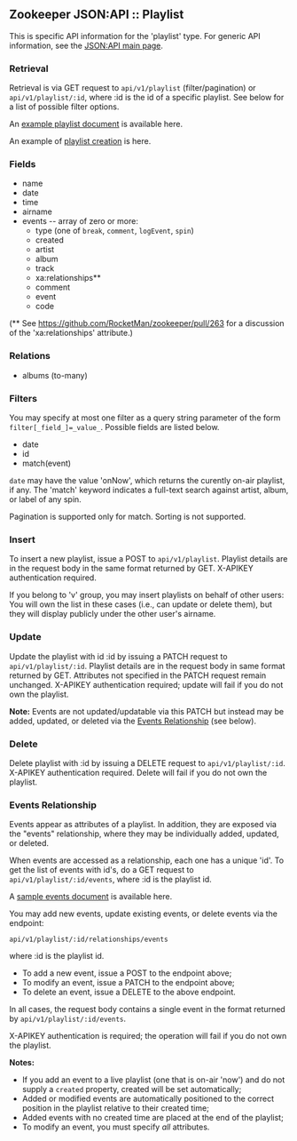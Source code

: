 ## Zookeeper JSON:API :: Playlist

This is specific API information for the 'playlist' type.  For generic API
information, see the [JSON:API main page](./API.md).

### Retrieval

Retrieval is via GET request to `api/v1/playlist` (filter/pagination) or
`api/v1/playlist/:id`, where :id is the id of a specific playlist.  See
below for a list of possible filter options.

An [example playlist document](Samples.md#playlist) is available here.

An example of [playlist creation](PlaylistCreation.md) is here.

### Fields

* name
* date
* time
* airname
* events -- array of zero or more:
  * type (one of `break`, `comment`, `logEvent`, `spin`)
  * created
  * artist
  * album
  * track
  * xa:relationships**
  * comment
  * event
  * code

(** See https://github.com/RocketMan/zookeeper/pull/263 for a discussion
of the 'xa:relationships' attribute.)

### Relations

* albums (to-many)

### Filters

You may specify at most one filter as a query string parameter of the
form `filter[_field_]=_value_`.  Possible fields are listed below.

  * date
  * id
  * match(event)

`date` may have the value 'onNow', which returns the curently on-air
playlist, if any.  The 'match' keyword indicates a full-text search
against artist, album, or label of any spin.

Pagination is supported only for match.  Sorting is not supported.

### <a name="insert"></a>Insert

To insert a new playlist, issue a POST to `api/v1/playlist`.  Playlist
details are in the request body in the same format returned by GET.
X-APIKEY authentication required.

If you belong to 'v' group, you may insert playlists on behalf of
other users: You will own the list in these cases (i.e., can update or
delete them), but they will display publicly under the other user's
airname.

### Update

Update the playlist with id :id by issuing a PATCH request to
`api/v1/playlist/:id`.  Playlist details are in the request body in same
format returned by GET.  Attributes not specified in the PATCH request
remain unchanged.  X-APIKEY authentication required; update will fail
if you do not own the playlist.

**Note:** Events are not updated/updatable via this PATCH but instead
may be added, updated, or deleted via the [Events Relationship](#events) (see below).

### Delete

Delete playlist with :id by issuing a DELETE request to
`api/v1/playlist/:id`.  X-APIKEY authentication required.
Delete will fail if you do not own the playlist.

<a name="events"></a>
### Events Relationship

Events appear as attributes of a playlist.  In addition, they are
exposed via the "events" relationship, where they may be individually
added, updated, or deleted.

When events are accessed as a relationship, each one has a unique 'id'.
To get the list of events with id's, do a GET request to
`api/v1/playlist/:id/events`, where :id is the playlist id.

A [sample events document](Samples.md#events) is available here.

You may add new events, update existing events, or delete events via
the endpoint:

`api/v1/playlist/:id/relationships/events`

where :id is the playlist id.

* To add a new event, issue a POST to the endpoint above;
* To modify an event, issue a PATCH to the endpoint above;
* To delete an event, issue a DELETE to the above endpoint.

In all cases, the request body contains a single event in the format
returned by `api/v1/playlist/:id/events`.

X-APIKEY authentication is required; the operation will fail if you do
not own the playlist.

**Notes:**
* If you add an event to a live playlist (one that is on-air 'now')
and do not supply a `created` property, created will be set automatically;
* Added or modified events are automatically positioned to the correct
position in the playlist relative to their created time;
* Added events with no created time are placed at the end of the playlist;
* To modify an event, you must specify _all_ attributes.
